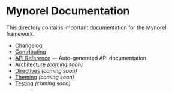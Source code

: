 # Mynorel Documentation

This directory contains important documentation for the Mynorel framework.


- [Changelog](CHANGELOG.md)
- [Contributing](CONTRIBUTING.md)
- [API Reference](api/API.md) — Auto-generated API documentation
- [Architecture](architecture.md) *(coming soon)*
- [Directives](directives.md) *(coming soon)*
- [Theming](theming.md) *(coming soon)*
- [Testing](testing.md) *(coming soon)*
